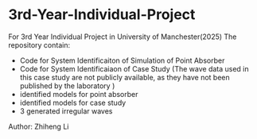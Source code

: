 # 3rd-Year-Individual-Project
For 3rd Year Individual Project in University of Manchester(2025)
The repository contain:
- Code for System Identificaiton of Simulation of Point Absorber
- Code for System Identificaiaon of Case Study (The wave data used in this case study are not publicly available, as they have not been published by the laboratory )
- identified models for point absorber
- identified models for case study
- 3 generated irregular waves


Author: Zhiheng Li 
